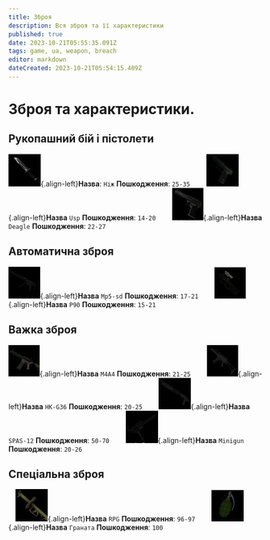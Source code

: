 ```yaml
---
title: Зброя
description: Вся зброя та її характеристики
published: true
date: 2023-10-21T05:55:35.091Z
tags: game, ua, weapon, breach
editor: markdown
dateCreated: 2023-10-21T05:54:15.409Z
---
```


# Зброя та характеристики.
## Рукопашний бій і пістолети
![knife.png](/images/items/inventoryicons/knife.png){.align-left}**Назва**: `Ніж`
**Пошкодження**: `25-35`
⠀
⠀
![usp.png](/images/items/inventoryicons/usp.png){.align-left}**Назва** `Usp`
**Пошкодження**: `14-20`
⠀
⠀
![deagle.png](/images/items/inventoryicons/deagle.png){.align-left}**Назва** `Deagle`
**Пошкодження**: `22-27`
⠀
## Автоматична зброя
![mp5-sd.png](/images/items/inventoryicons/mp5-sd.png){.align-left}**Назва** `Mp5-sd`
**Пошкодження**: `17-21`
⠀
⠀
![p90.png](/images/items/inventoryicons/p90.png){.align-left}**Назва** `P90`
**Пошкодження**: `15-21`
⠀
⠀
## Важка зброя
![m4a4.png](/images/items/inventoryicons/m4a4.png){.align-left}**Назва** `M4A4`
**Пошкодження**: `21-25`
⠀
⠀
![HK-G36.png](/images/items/inventoryicons/scar.png){.align-left}**Назва** `HK-G36`
**Пошкодження**: `20-25`
⠀
⠀
![SPAS12.png](/images/items/inventoryicons/spas-12.png){.align-left}**Назва** `SPAS-12`
**Пошкодження**: `50-70`
⠀
⠀
![minigun.png](/images/items/inventoryicons/minigun.png){.align-left}**Назва** `Minigun`
**Пошкодження**: `20-26`
⠀
## Спеціальна зброя
⠀
![rpg.png](/images/items/inventoryicons/rpg.png){.align-left}**Назва** `RPG`
**Пошкодження**: `96-97`
⠀
⠀
![grenade.png](/images/items/inventoryicons/grenade.png){.align-left}**Назва** `Граната`
**Пошкодження**: `100`